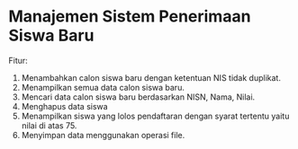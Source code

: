 
# Manajemen Sistem Penerimaan Siswa Baru

Fitur:
1. Menambahkan calon siswa baru dengan ketentuan NIS tidak duplikat.
2. Menampilkan semua data calon siswa baru.
3. Mencari data calon siswa baru berdasarkan NISN, Nama, Nilai.
4. Menghapus data siswa
5. Menampilkan siswa yang lolos pendaftaran dengan syarat tertentu yaitu nilai di atas 75.
6. Menyimpan data menggunakan operasi file.
